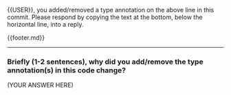 {{USER}}, you added/removed a type annotation on the above line in this commit.  Please respond by copying the text at the bottom, below the horizontal line, into a reply.

{{footer.md}}

-----

### Briefly (1-2 sentences), why did you add/remove the type annotation(s) in this code change?

(YOUR ANSWER HERE)

